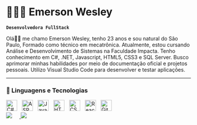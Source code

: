 # 👩🏻‍💻 Emerson Wesley

**`Desenvolvedora FullStack`**

Olá👋🏻 me chamo Emerson Wesley, tenho 23 anos e sou natural do São Paulo, Formado como técnico em mecatrônica. Atualmente, estou cursando Análise e Desenvolvimento de Sistemas na Faculdade Impacta. Tenho conhecimento em C#, .NET, Javascript, HTML5, CSS3 e SQL Server. 
Busco aprimorar minhas habilidades por meio de documentação oficial e projetos pessoais. Utilizo Visual Studio Code para desenvolver e testar aplicações.

---

### 🤖 Linguagens e Tecnologias

<img 
  align="left" 
  alt="C#" 
  title="C#" 
  width="30px" 
  style="padding-right: 10px;" 
  src="https://cdn.jsdelivr.net/gh/devicons/devicon/icons/csharp/csharp-original.svg"
/>

<img 
  align="left" 
  alt="ASP.NET" 
  title="ASP.NET" 
  width="30px" 
  style="padding-right: 10px;" 
  src="https://cdn.jsdelivr.net/gh/devicons/devicon/icons/dot-net/dot-net-original.svg"
/>

<img 
    align="left" 
    alt="JavaScript" 
    title="JavaScript"
    width="30px" 
    style="padding-right: 10px;" 
    src="https://cdn.jsdelivr.net/gh/devicons/devicon@latest/icons/javascript/javascript-original.svg" 
/>

<img 
    align="left" 
    alt="HTML"
    title="HTML" 
    width="30px" 
    style="padding-right: 10px;" 
    src="https://cdn.jsdelivr.net/gh/devicons/devicon@latest/icons/html5/html5-original.svg" 
/>
<img 
    align="left" 
    alt="CSS" 
    title="CSS"
    width="30px" 
    style="padding-right: 10px;" 
    src="https://cdn.jsdelivr.net/gh/devicons/devicon@latest/icons/css3/css3-original.svg" 
/>

<img 
    align="left" 
    alt="React"
    title="React" 
    width="30px" 
    style="padding-right: 10px;" 
    src="https://cdn.jsdelivr.net/gh/devicons/devicon@latest/icons/react/react-original.svg" 
/>

<img 
  align="left" 
  alt="Git" 
  title="Git" 
  width="30px" 
  style="padding-right: 10px;" 
  src="https://cdn.jsdelivr.net/gh/devicons/devicon/icons/git/git-original.svg"
/>

<br>
<br>
<div>
  <a href="https://www.linkedin.com/in/emersonw-lima/" target="_blank">
    <img 
      src="https://img.shields.io/badge/-LinkedIn-%230077B5?style=for-the-badge&logo=linkedin&logoColor=white" 
      style="margin-right: 20px;" 
    />
  </a>
  
  <a href="mailto:emerson.sp400@gmail.com" target="_blank">
    <img 
      src="https://img.shields.io/badge/-Gmail-%23333?style=for-the-badge&logo=gmail&logoColor=white" 
      style="margin-right: 20px;" 
    />
  </a>
</div>

<br/>
<br/>

